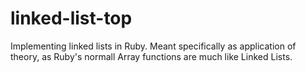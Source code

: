 # linked-list-top
Implementing linked lists in Ruby. Meant specifically as application of theory, as Ruby's normall Array functions are much like Linked Lists.
